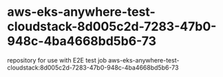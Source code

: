 # aws-eks-anywhere-test-cloudstack-8d005c2d-7283-47b0-948c-4ba4668bd5b6-73
repository for use with E2E test job aws-eks-anywhere-test-cloudstack:8d005c2d-7283-47b0-948c-4ba4668bd5b6-73

